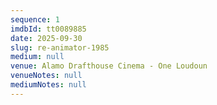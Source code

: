 ```yaml
---
sequence: 1
imdbId: tt0089885
date: 2025-09-30
slug: re-animator-1985
medium: null
venue: Alamo Drafthouse Cinema - One Loudoun
venueNotes: null
mediumNotes: null
---
```


